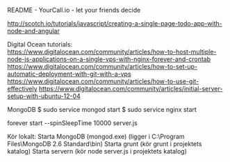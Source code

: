 README - YourCall.io - let your friends decide

http://scotch.io/tutorials/javascript/creating-a-single-page-todo-app-with-node-and-angular

Digital Ocean tutorials:
https://www.digitalocean.com/community/articles/how-to-host-multiple-node-js-applications-on-a-single-vps-with-nginx-forever-and-crontab
https://www.digitalocean.com/community/articles/how-to-set-up-automatic-deployment-with-git-with-a-vps
https://www.digitalocean.com/community/articles/how-to-use-git-effectively
https://www.digitalocean.com/community/articles/initial-server-setup-with-ubuntu-12-04

MongoDB
$ sudo service mongod start
$ sudo service nginx start

forever start --spinSleepTime 10000 server.js

Kör lokalt:
Starta MongoDB (mongod.exe) (ligger i C:\Program Files\MongoDB 2.6 Standard\bin)
Starta grunt (kör grunt i projektets katalog)
Starta servern (kör node server.js i projektets katalog)